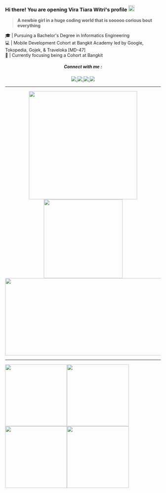 ### Hi there! You are opening Vira Tiara Witri's profile <img src="https://github.com/TheDudeThatCode/TheDudeThatCode/blob/master/Assets/powerup.gif" height="20px">
> **A newbie girl in a huge coding world that is sooooo corious bout everything**

🎓 | Pursuing a Bachelor's Degree in Informatics Engineering
<br> 💻 | Mobile Development Cohort at Bangkit Academy led by Google, Tokopedia, Gojek, & Traveloka [MD-47]
<br> 🎯 | Currently focusing being a Cohort at Bangkit


<h5 align="center">Connect with me : </h5>
<p align="center">
  	<a href="https://www.linkedin.com/in/vira-tiara-witri-264b95321/" target="blank">
      <img src="https://img.shields.io/badge/LinkedIn-0077B5?style=for-the-badge&logo=linkedin&logoColor=white"/>
    </a>
    <a href="mailto:pola.vtiaraw2@gmail.com">
      <img src="https://img.shields.io/badge/Gmail-D14836?style=for-the-badge&logo=gmail&logoColor=white"/>
    </a>
    <a href="https://www.instagram.com/vtweee_/">
      <img src="https://img.shields.io/badge/Instagram-E4405F?style=for-the-badge&logo=instagram&logoColor=white"/>
    </a>
    <a href="https://www.youtube.com/@viratiarawitri9001">
      <img src="https://img.shields.io/badge/YouTube-red?style=for-the-badge&logo=youtube&logoColor=white"/>
    </a>
</p>

---

<div align="center">
<p>
<a href="https://github.com/vetewe">
  <img width="350em" src="https://github-readme-stats-eight-theta.vercel.app/api?username=vetewe&show_icons=true&theme=graywhite&include_all_commits=true&count_private=true"/>
  <img width="255em" src="https://github-readme-stats-eight-theta.vercel.app/api/top-langs/?username=vetewe&layout=compact&langs_count=8&theme=graywhite"/>
  <img height="250cm" width="610em" src="https://github-readme-streak-stats.herokuapp.com/?user=vetewe&theme=graywhite&count_private=true"/>
</a>
</p>
</div>

<hr>
<div>
  <img src="https://media0.giphy.com/media/v1.Y2lkPTc5MGI3NjExNDFzbGFsYWIwNWN3a3gweXRjZ3hjZWRheXRubnc2cm05eGI3MDJwayZlcD12MV9pbnRlcm5hbF9naWZfYnlfaWQmY3Q9Zw/l0HlLMeBgzK2UuHVS/giphy.webp" alt="" width="200"/><img src="https://media0.giphy.com/media/v1.Y2lkPTc5MGI3NjExNDFzbGFsYWIwNWN3a3gweXRjZ3hjZWRheXRubnc2cm05eGI3MDJwayZlcD12MV9pbnRlcm5hbF9naWZfYnlfaWQmY3Q9Zw/l0HlLMeBgzK2UuHVS/giphy.webp" alt="" width="200"/><img src="https://media0.giphy.com/media/v1.Y2lkPTc5MGI3NjExNDFzbGFsYWIwNWN3a3gweXRjZ3hjZWRheXRubnc2cm05eGI3MDJwayZlcD12MV9pbnRlcm5hbF9naWZfYnlfaWQmY3Q9Zw/l0HlLMeBgzK2UuHVS/giphy.webp" alt="" width="200"/><img src="https://media0.giphy.com/media/v1.Y2lkPTc5MGI3NjExNDFzbGFsYWIwNWN3a3gweXRjZ3hjZWRheXRubnc2cm05eGI3MDJwayZlcD12MV9pbnRlcm5hbF9naWZfYnlfaWQmY3Q9Zw/l0HlLMeBgzK2UuHVS/giphy.webp" alt="" width="200"/>
</div>
